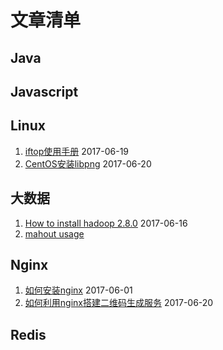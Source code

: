 
# 文章清单

## Java

## Javascript

## Linux
1. [iftop使用手册](./linux/iftop_mannual.md) 2017-06-19
2. [CentOS安装libpng](./linux/how_to_install_libpng.md) 2017-06-20

## 大数据
1. [How to install hadoop 2.8.0](./ml/how_to_install_hadoop_2.8.0.md) 2017-06-16
2. [mahout usage](./ml/mahout_usage.md)

## Nginx
1. [如何安装nginx](./nginx/how_to_install_nginx.md) 2017-06-01
2. [如何利用nginx搭建二维码生成服务](./nginx/nginx_qrencode.md) 2017-06-20

## Redis
